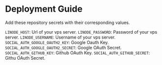 # Deployment Guide

Add these repository secrets with their corresponding values.

`LINODE_HOST`: Url of your vps server.
`LINODE_PASSWORD`: Password of your vps server.
`LINODE_USERNAME`: Username of your vps server.
`SOCIAL_AUTH_GOOGLE_OAUTH2_KEY`: Google Oauth Key.
`SOCIAL_AUTH_GOOGLE_OAUTH2_SECRET`: Google OAuth Secret.
`SOCIAL_AUTH_GITHUB_KEY`: Github OAuth Key.
`SOCIAL_AUTH_GITHUB_SECRET`: Githu OAuth Secret.
